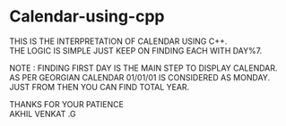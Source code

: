 # Calendar-using-cpp
THIS IS THE INTERPRETATION OF CALENDAR USING C++.  
THE LOGIC IS SIMPLE JUST KEEP ON FINDING EACH WITH DAY%7.  

NOTE : FINDING FIRST DAY IS THE MAIN STEP TO DISPLAY CALENDAR.  
       AS PER GEORGIAN CALENDAR 01/01/01 IS CONSIDERED AS MONDAY.  
       JUST FROM THEN YOU CAN FIND TOTAL YEAR.
       
THANKS FOR YOUR PATIENCE  
AKHIL VENKAT .G
       
       
